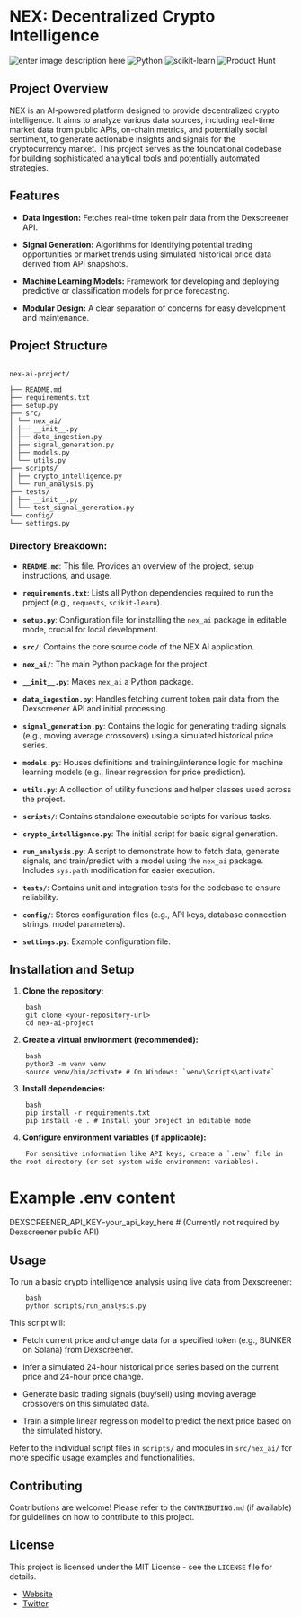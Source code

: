 
# NEX: Decentralized Crypto Intelligence

![enter image description here](https://olive-chemical-haddock-701.mypinata.cloud/ipfs/bafybeihvlxl57innrcqwo43s7sf2sgsluorazbgrpcfwyvzziib5mx4tfa)
![Python](https://img.shields.io/badge/Python-3.8%2B-blue?logo=python&logoColor=white)
![scikit-learn](https://img.shields.io/badge/scikit--learn-%200.24%2B-orange?logo=scikit-learn&logoColor=white)
![Product Hunt](https://img.shields.io/badge/Product%20Hunt-%23DA552F?logo=producthunt&logoColor=white)

## Project Overview

  

NEX is an AI-powered platform designed to provide decentralized crypto intelligence. It aims to analyze various data sources, including real-time market data from public APIs, on-chain metrics, and potentially social sentiment, to generate actionable insights and signals for the cryptocurrency market. This project serves as the foundational codebase for building sophisticated analytical tools and potentially automated strategies.

  

## Features

  

*  **Data Ingestion:** Fetches real-time token pair data from the Dexscreener API.

*  **Signal Generation:** Algorithms for identifying potential trading opportunities or market trends using simulated historical price data derived from API snapshots.

*  **Machine Learning Models:** Framework for developing and deploying predictive or classification models for price forecasting.

*  **Modular Design:** A clear separation of concerns for easy development and maintenance.

  

## Project Structure

  

```

nex-ai-project/

├── README.md
├── requirements.txt
├── setup.py
├── src/
│ └── nex_ai/
│ ├── __init__.py
│ ├── data_ingestion.py
│ ├── signal_generation.py
│ ├── models.py
│ └── utils.py
├── scripts/
│ ├── crypto_intelligence.py
│ └── run_analysis.py
├── tests/
│ ├── __init__.py
│ └── test_signal_generation.py
└── config/
└── settings.py

```

  

### Directory Breakdown:

  

*  **`README.md`**: This file. Provides an overview of the project, setup instructions, and usage.

*  **`requirements.txt`**: Lists all Python dependencies required to run the project (e.g., `requests`, `scikit-learn`).

*  **`setup.py`**: Configuration file for installing the `nex_ai` package in editable mode, crucial for local development.

*  **`src/`**: Contains the core source code of the NEX AI application.

*  **`nex_ai/`**: The main Python package for the project.

*  **`__init__.py`**: Makes `nex_ai` a Python package.

*  **`data_ingestion.py`**: Handles fetching current token pair data from the Dexscreener API and initial processing.

*  **`signal_generation.py`**: Contains the logic for generating trading signals (e.g., moving average crossovers) using a simulated historical price series.

*  **`models.py`**: Houses definitions and training/inference logic for machine learning models (e.g., linear regression for price prediction).

*  **`utils.py`**: A collection of utility functions and helper classes used across the project.

*  **`scripts/`**: Contains standalone executable scripts for various tasks.

*  **`crypto_intelligence.py`**: The initial script for basic signal generation.

*  **`run_analysis.py`**: A script to demonstrate how to fetch data, generate signals, and train/predict with a model using the `nex_ai` package. Includes `sys.path` modification for easier execution.

*  **`tests/`**: Contains unit and integration tests for the codebase to ensure reliability.

*  **`config/`**: Stores configuration files (e.g., API keys, database connection strings, model parameters).

*  **`settings.py`**: Example configuration file.

  

## Installation and Setup

  

1.  **Clone the repository:**
```
    bash
    git clone <your-repository-url>
    cd nex-ai-project
```



  

2.  **Create a virtual environment (recommended):**
```
    bash
    python3 -m venv venv
    source venv/bin/activate # On Windows: `venv\Scripts\activate`
```

3.  **Install dependencies:**
```
    bash
    pip install -r requirements.txt
    pip install -e . # Install your project in editable mode
```
  

4.  **Configure environment variables (if applicable):**
```
    For sensitive information like API keys, create a `.env` file in the root directory (or set system-wide environment variables).
```

# Example .env content

DEXSCREENER_API_KEY=your_api_key_here # (Currently not required by Dexscreener public API)

## Usage

  

To run a basic crypto intelligence analysis using live data from Dexscreener:
```
    bash
    python scripts/run_analysis.py
```
  

This script will:

* Fetch current price and change data for a specified token (e.g., BUNKER on Solana) from Dexscreener.

* Infer a simulated 24-hour historical price series based on the current price and 24-hour price change.

* Generate basic trading signals (buy/sell) using moving average crossovers on this simulated data.

* Train a simple linear regression model to predict the next price based on the simulated history.

  

Refer to the individual script files in `scripts/` and modules in `src/nex_ai/` for more specific usage examples and functionalities.

  

## Contributing

  

Contributions are welcome! Please refer to the `CONTRIBUTING.md` (if available) for guidelines on how to contribute to this project.

  

## License

This project is licensed under the MIT License - see the `LICENSE` file for details.
- [Website](https://nex-chain.tech)
- [Twitter](https://x.com/nex_chainllm)